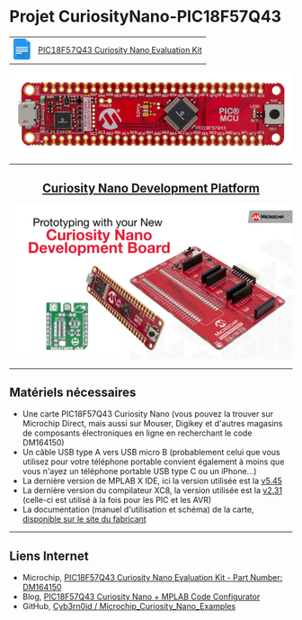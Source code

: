 # Projet  CuriosityNano-PIC18F57Q43

<html>
<!-- Tableau simple avec en-tête -->
<a href="https://docs.google.com/document/d/1mcOm10D477hyFiMuCVZdUryhYyRF4xZHGxpxrDaOEMk/edit?usp=sharing" title="Curiosity Nano Development Platform" target="_blank">
<table style="margin-left: auto; margin-right: auto;">
  <tr>
    <td><img src="images/img_google_docs_icon.png" width="30"></td>
    <td>PIC18F57Q43 Curiosity Nano Evaluation Kit</td>
  </tr>
</table>
</a>
<center>
<a href="https://docs.google.com/document/d/1mcOm10D477hyFiMuCVZdUryhYyRF4xZHGxpxrDaOEMk/edit?usp=sharing" title="Curiosity Nano Development Platform" target="_blank"><img src="images/pic18f57q43-curiosity-nano-front.png" width="600"></a>
</center>
</html>

<!-- ![PIC18F57Q43-CURIOSITY-NANO-FRONT](images/pic18f57q43-curiosity-nano-front.png) -->

---

<html>
<center>
<a href="https://www.microchip.com/design-centers/8-bit/development-tools/pic-hardware/curiosity-nano-development-platform" title="Curiosity Nano Development Platform" target="_blank">
<H2>
Curiosity Nano Development Platform
</H2>
<img src="images/img_proto_with_curiosity_nano.png" width="600"></a>
</center>
</html>

---

## Matériels nécessaires

* Une carte PIC18F57Q43 Curiosity Nano (vous pouvez la trouver sur Microchip Direct, mais aussi sur Mouser, Digikey et d'autres magasins de composants électroniques en ligne en recherchant le code DM164150)
* Un câble USB type A vers USB micro B (probablement celui que vous utilisez pour votre téléphone portable convient également à moins que vous n'ayez un téléphone portable USB type C ou un iPhone...)
* La dernière version de MPLAB X IDE, ici la version utilisée est la [v5.45](https://www.microchip.com/mplab/mplab-x-ide)
* La dernière version du compilateur XC8, la version utilisée est la [v2.31](https://www.microchip.com/en-us/development-tools-tools-and-software/mplab-xc-compilers#MPLAB%20XC%20Compiler%20Choices) (celle-ci est utilisé à la fois pour les PIC et les AVR)
* La documentation (manuel d'utilisation et schéma) de la carte, [disponible sur le site du fabricant](https://www.microchip.com/developmenttools/ProductDetails/DM164150)

---

## Liens Internet

* Microchip, [PIC18F57Q43 Curiosity Nano Evaluation Kit - Part Number: DM164150](https://www.microchip.com/developmenttools/ProductDetails/DM164150)
* Blog, [PIC18F57Q43 Curiosity Nano + MPLAB Code Configurator](https://www.settorezero.com/wordpress/curiosity-nano-code-configurator-per-entrare-nel-mondo-dei-microcontrollori-pic-senza-sforzo-e-in-economia/)
* GitHub, [Cyb3rn0id / Microchip_Curiosity_Nano_Examples](https://github.com/Cyb3rn0id/Microchip_Curiosity_Nano_Examples)
